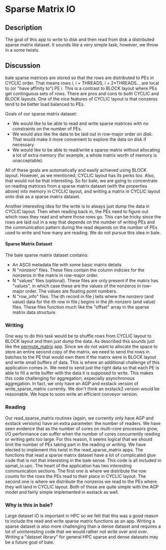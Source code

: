 # Sparse Matrix IO

## Description

The goal of this app to write to disk and then read from disk a distributed sparse matrix dataset. It sounds like a very simple task; however, we throw in a some twists.

## Discussion

bale sparse matrices are stored so that the rows are distributed to PEs in CYCLIC order. That means rows i, i + THREADS, i + 2*THREADS... are local to (or "have affinity to") PE i. This is a contrast to BLOCK layout where PEs get continguous sets of rows. There are pros and cons to both CYCLIC and BLOCK layouts. One of the nice features of CYCLIC layout is that nonzeros tend to be better load balanced to PEs. 

Goals of our sparse matrix dataset:

* We would like to be able to read and write sparse matrices with no constraints on the number of PEs.
* We would also like the data to be laid out in row-major order on disk. That would make it more convenient to explore the data on disk if necessary.
* We would like to be able to read/write a sparse matrix without allocating a lot of extra memory (for example, a whole matrix worth of memory is unacceptable).

All of these goals are automatically and easily achieved using BLOCK layout. However, as we mentioned, CYCLIC layout has its perks too. Also, that would not be that interesting. So for bale, we are going to concentrate on reading matrices from a sparse matrix dataset (with the properties above) into memory in CYCLIC layout, and writing a matrix in CYCLIC layout onto disk as a sparse matrix dataset.

Another interesting idea for the write is to always just dump the data in CYCLIC layout. Then when reading back in, the PEs need to figure out which rows they read and where those rows go. This can be tricky since the rows are laid out in a way that depends on the number of writing PEs and the communication pattern during the read depends on the number of PEs used to write and how many are reading. We do not pursue this idea in bale.

#### Sparse Matrix Dataset

The bale sparse matrix dataset contains:

* An ASCII metadata file with some basic matrix details
* N "nonzero" files. These files contain the column indicies for the nonzeros in the matrix in row-major order.
* N "values" files (optional). These files are only present if the matrix has "values", in which case these are the values of the nonzeros in row-major order. The values are floating point numbers.
* N "row_info" files. The ith record in file j tells where the nonzero (and value) data for the ith row in file j begins in the jth nonzero (and value) files. These files function much like the "offset" array in the sparse matrix data structure.

### Writing

One way to do this task would be to shuffle rows from CYCLIC layout to BLOCK layout and then just dump the data. As described this sounds just like the [permute_matrix](../permute_matrix_src/README.md) app. Since we do not want to allocate the space to store an entire second copy of the matrix, we need to send the rows in batches to the PE that would own them if the matrix were in BLOCK layout and write small buffers of data. This is where an additional challenge of this application comes in. We need to send just the right data so that each PE is able to fill a write buffer with the data it is supposed to write. This makes this code challenging for aggregation, especially asynchronous aggregation. In fact, we only have an AGP and exstack version of write_sparse_matrix currently. We don't think an exstack2 version would be reasonable. We hope to soon write an efficient conveyor version.

### Reading

Our read_sparse_matrix routines (again, we currently only have AGP and exstack versions) have an extra parameter: the number of readers. We have seen evidence that as the number of cores on multi-core processors grow, I/O performance can suffer when the number of cores concurrently reading or writing gets too large. For this reason, it seems logical that we should limit the number of PEs taking part in the reading or writing. We have elected to implement this twist in the read_sparse_matrix apps. The functions that read a sparse matrix dataset have a lot of complicated glue code that is not that interesting in the bale sense. This code is all included in spmat_io.upc. The heart of the application has two interesting communication sections. The first one is where we distribute the row counts for the rows the PEs read to their place in CYCLIC layout. The second one is where we distribute the nonzeros we read to the PEs where they will land in CYCLIC layout. Both of these are quite simple with the AGP model and fairly simple implemented in exstack as well.

### Why is this in bale?

Large dataset IO is important in HPC so we felt that this was a good reason to include the read and write sparse matrix functions as an app. Writing a sparse dataset is also more challenging than a dense dataset and requires a lot of uninteresting code that we would rather not write over and over. Writing a "dataset library" for general HPC sparse and dense datasets may be a future goal of bale.